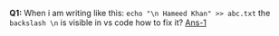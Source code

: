 **Q1:** When i am writing like this: `echo "\n Hameed Khan" >> abc.txt` the `backslash \n` is visible in vs code how to fix it? [Ans-1]()